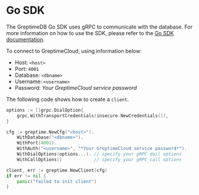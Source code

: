 # Go SDK

The GreptimeDB Go SDK uses gRPC to communicate with the database. For more information on how to use the SDK, please refer to the [Go SDK documentation](https://docs.greptime.com/user-guide/clients/sdk-libraries/go).

To connect to GreptimeCloud, using information below:

- Host: `<host>`
- Port: `4001`
- Database: `<dbname>`
- Username: `<username>`
- Password: *Your GreptimeCloud service password*

The following code shows how to create a `client`.

```go
options := []grpc.DialOption{
    grpc.WithTransportCredentials(insecure.NewCredentials()),
}

cfg := greptime.NewCfg("<host>").
    WithDatabase("<dbname>").
    WithPort(4001).
    WithAuth("<username>", "*Your GreptimeCloud service password*").
    WithDialOptions(options...). // specify your gRPC dail options
    WithCallOptions()            // specify your gRPC call options

client, err := greptime.NewClient(cfg)
if err != nil {
    panic("failed to init client")
}
```
